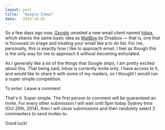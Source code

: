 ```yaml
---
layout: post
title:  "Google Inbox"
date:   2014-10-25
---
```

So a few days ago now, [Google][1] unveiled a new email client named [Inbox][2], which shares the same basic idea as [MailBox][3] by Dropbox — that is, one that is focussed on triage and treating your email like a to do list. For me, personally, this is exactly how I like to approach email. I feel as though this is the only way for me to approach it without becoming enfuriated. 

As I generally like a lot of the things that Google ships, I am pretty excited about this. That being said, Inbox is currently invite only. I have access to it, and would like to share it with some of my readers, so I thought I would run a super simple competition. 

To enter: Leave a comment

That's it. Super simple. The first person to comment will be guaranteed an invite. For every other submission I will wait until 5pm today Sydney time (Oct 25th, 2014), then I will close submissions and then randomly select 2 commenters to send invites to. 

Good luck!

[1]:	http://google.com/
[2]:	https://inbox.google.com/
[3]:	http://www.mailboxapp.com/
